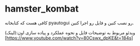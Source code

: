 ﻿# hamster_kombat

 کافی هست که کتابخانه pyautogui رو نصب کنین و فایل رو اجرا کنین.

 ویدئو مربوط به توضیحات فایل و نحوه عملکرد و پیاده سازی اون:(لینک)[https://www.youtube.com/watch?v=80Cswx_dpKE&t=184s]
 
